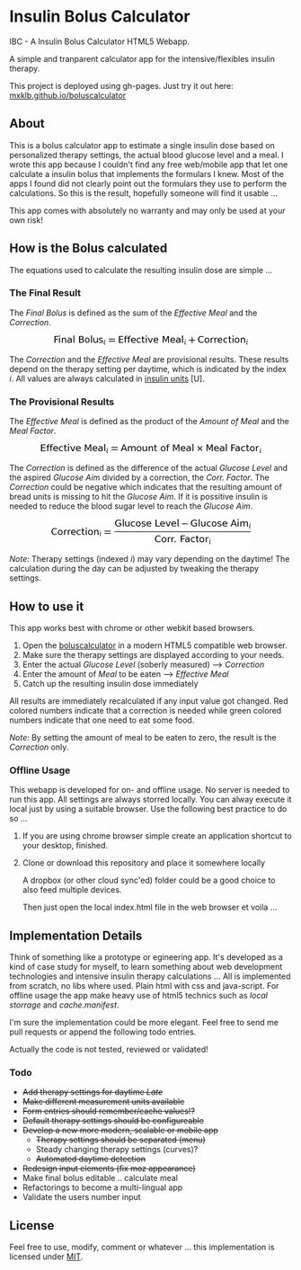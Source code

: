 # Insulin Bolus Calculator
IBC - A Insulin Bolus Calculator HTML5 Webapp.

A simple and tranparent calculator app for the intensive/flexibles insulin therapy.

This project is deployed using gh-pages. Just try it out here: [mxklb.github.io/boluscalculator](http://mxklb.github.io/boluscalculator/)

## About
This is a bolus calculator app to estimate a single insulin dose based on personalized therapy settings, the actual blood glucose level and a meal. I wrote this app because I couldn't find any free web/mobile app that let one calculate a insulin bolus that implements the formulars I knew. Most of the apps I found did not clearly point out the formulars they use to perform the calculations. So this is the result, hopefully someone will find it usable ... 

This app comes with absolutely no warranty and may only be used at your own risk!

## How is the Bolus calculated
The equations used to calculate the resulting insulin dose are simple ...

### The Final Result
The _Final Bolus_ is defined as the sum of the _Effective Meal_ and the _Correction_.

<p align="center"><a href="" starget="_blank"><img src="images/finalbolus.png"/></a></p>

The _Correction_ and the _Effective Meal_ are provisional results. These results depend on the therapy setting per daytime, which is indicated by the index _i_. All values are always calculated in [insulin units](https://en.wikipedia.org/wiki/Insulin_%28medication%29#Dosage_and_timing) [U].

### The Provisional Results
The _Effective Meal_ is defined as the product of the _Amount of Meal_ and the _Meal Factor_.

<p align="center"><a href="" target="_blank"><img src="images/effmeal.png"/></a></p>

The _Correction_ is defined as the difference of the actual _Glucose Level_ and the aspired _Glucose Aim_ divided by a correction, the _Corr. Factor_. The _Correction_ could be negative which indicates that the resulting amount of bread units is missing to hit the _Glucose Aim_. If it is possitive insulin is needed to reduce the blood sugar level to reach the _Glucose Aim_.

<p align="center"><a href="" target="_blank"><img src="images/correction.png"/></a></p>

_Note:_ Therapy settings (indexed _i_) may vary depending on the daytime! The calculation during the day can be adjusted by tweaking the therapy settings.

## How to use it
This app works best with chrome or other webkit based browsers.

1. Open the [boluscalculator](http://mxklb.github.io/boluscalculator/) in a modern HTML5 compatible web browser.
2. Make sure the therapy settings are displayed according to your needs.
3. Enter the actual _Glucose Level_ (soberly measured) --> _Correction_
4. Enter the amount of _Meal_ to be eaten --> _Effective Meal_
5. Catch up the resulting insulin dose immediately

All results are immediately recalculated if any input value got changed. Red colored numbers indicate that a correction is needed while green colored numbers indicate that one need to eat some food.

_Note:_ By setting the amount of meal to be eaten to zero, the result is the _Correction_ only.

### Offline Usage
This webapp is developed for on- and offline usage. No server is needed to run this app. All settings are always storred locally. You can alway execute it local just by using a suitable browser. Use the following best practice to do so ...

1. If you are using chrome browser simple create an application shortcut to your desktop, finished.
2. Clone or download this repository and place it somewhere locally

    A dropbox (or other cloud sync'ed) folder could be a good choice to also feed multiple devices. 
    
    Then just open the local index.html file in the web browser et voila ...

## Implementation Details
Think of something like a prototype or egineering app. It's developed as a kind of case study for myself, to learn something about web development technologies and intensive insulin therapy calculations ... All is implemented from scratch, no libs where used. Plain html with css and java-script. For offline usage the app make heavy use of html5 technics such as _local storrage_ and _cache.manifest_.

I'm sure the implementation could be more elegant. Feel free to send me pull requests or append the following todo entries. 

Actually the code is not tested, reviewed or validated!

### Todo
- ~~Add therapy settings for daytime _Late_~~
- ~~Make different measurement units available~~
- ~~Form entries should remember/cache values!?~~
- ~~Default therapy settings should be configureable~~
- ~~Develop a new more modern, scalable or mobile app~~
    - ~~Therapy settings should be separated (menu)~~
    - Steady changing therapy settings (curves)?
    - ~~Automated daytime detection~~
- ~~Redesign input elements (fix moz appearance)~~
- Make final bolus editable .. calculate meal
- Refactorings to become a multi-lingual app
- Validate the users number input

## License
Feel free to use, modify, comment or whatever ... this implementation is licensed under [MIT](https://github.com/mxklb/boluscalculator/blob/master/LICENSE).
